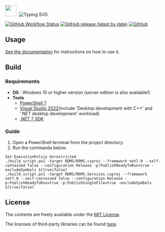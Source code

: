 <p>
    <p align="left" valign="middle">
        <img src="https://github.com/rdms-org/rdms-device-controller/blob/main/src/RDMS/Assets/RDMS.ico" width="36" height="36">
        &nbsp;<img src="https://readme-typing-svg.demolab.com?font=Outfit&weight=200&size=22&pause=3000&color=808080&vCenter=true&random=false&width=300&height=32&lines=RDMS+Device+Controller" alt="Typing SVG" />
    </p>
    <p align="left">
        <a target="_blank" href="https://github.com/rdms-org/rdms-device-controller/actions"><img alt="GitHub Workflow Status" src="https://img.shields.io/github/actions/workflow/status/rdms-org/rdms-device-controller/build.yml?branch=main"></a>
        <a target="_blank" href="https://github.com/rdms-org/rdms-device-controller/releases/latest"><img alt="GitHub release (latest by date)" src="https://img.shields.io/github/v/release/rdms-org/rdms-device-controller"></a>
        <a target="_blank" href="https://github.com/rdms-org/rdms-device-controller/blob/main/LICENSE"><img alt="GitHub" src="https://img.shields.io/github/license/rdms-org/rdms-device-controller"></a>
    </p>
</p>

## Usage
[See the documentation](../docs/USER_GUIDE.md) for instructions on how to use it.

## Build
### Requirements
 * __OS__ : Windows 10 or higher version (server edition is also available!)
 * __Tools__
   * [PowerShell 7](https://github.com/PowerShell/PowerShell)
   * [Visual Studio 2022](https://visualstudio.microsoft.com/)(include 'Desktop development with C++' and '.NET desktop development' workload)
   * [.NET 7 SDK](https://dotnet.microsoft.com/en-us/download)

### Guide
1. Open a PowerShell terminal from the project directory.
2. Run the commands below.
```pwsh
Set-ExecutionPolicy Unrestricted
./build_script.ps1 -target RDMS/RDMS.csproj --framework net7.0 --self-contained false --configuration Release -p:PublishReadyToRun=true -excludeSymbols $(true|false)
./build_script.ps1 -target RDMS/RDMS.Services.csproj --framework net7.0 --self-contained false --configuration Release -p:PublishReadyToRun=true -p:PublishSingleFile=true -excludeSymbols $(true|false)
```

## License
The contents are freely available under the [MIT License](http://opensource.org/licenses/MIT).

The licenses of third-party libraries can be found [here](../docs/OPENSOURCES.md).
